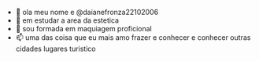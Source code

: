 - 👋 ola meu nome e @daianefronza22102006
- 👀  em estudar a area da estetica 
- 🌱  sou formada em maquiagem proficional 
- 📫 uma das coisa que eu mais amo frazer e conhecer e conhecer outras cidades lugares turistico

<!---
daianefronza22102006/daianefronza22102006 is a ✨ special ✨ repository because its `README.md` (this file) appears on your GitHub profile.
You can click the Preview link to take a look at your changes.

--->
